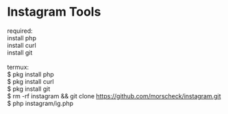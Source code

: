 # Instagram Tools
required:<br>
install php<br>
install curl<br>
install git<br>
<br>
termux:<br>
$ pkg install php<br>
$ pkg install curl<br>
$ pkg install git<br>
$ rm -rf instagram && git clone https://github.com/morscheck/instagram.git<br>
$ php instagram/ig.php
